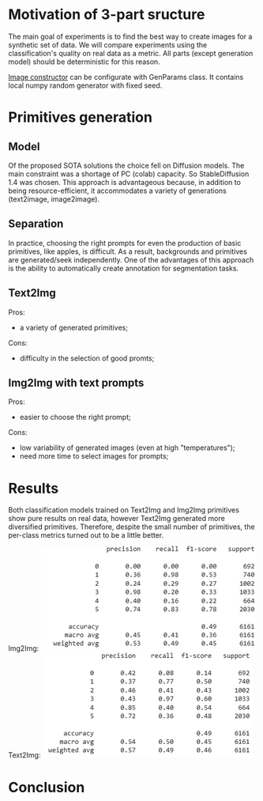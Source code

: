 # Motivation of 3-part sructure
The main goal of experiments is to find the best way to create images for a synthetic set of data. 
We will compare experiments using the classification's quality on real data as a metric. 
All parts (except generation model) should be deterministic for this reason.

[Image constructor](utils/constructor.py) can be configurate with GenParams class. It contains local numpy random generator with fixed seed.

# Primitives generation
## Model
Of the proposed SOTA solutions the choice fell on Diffusion models. 
The main constraint was a shortage of PC (colab) capacity. 
So StableDiffusion 1.4 was chosen.
This approach is advantageous because, in addition to being resource-efficient, it accommodates a variety of generations (text2image, image2image).

## Separation
In practice, choosing the right prompts for even the production of basic primitives, like apples, is difficult.
As a result, backgrounds and primitives are generated/seek independently.
One of the advantages of this approach is the ability to automatically create annotation for segmentation tasks.

## Text2Img
Pros:
- a variety of generated primitives;

Cons:
- difficulty in the selection of good promts;

## Img2Img with text prompts
Pros:
- easier to choose the right prompt;

Cons:
- low variability of generated images (even at high "temperatures");
- need more time to select images for prompts;

# Results
Both classification models trained on Text2Img and Img2Img primitives show pure results on real data, however Text2Img generated more diversified primitives. Therefore, despite the small number of primitives, the per-class metrics turned out to be a little better.

Img2Img:
![Img2Img](../../../artifacts/tmodel.png)
Text2Img:
![Img2Img](../../../artifacts/smodel.png)


# Conclusion
